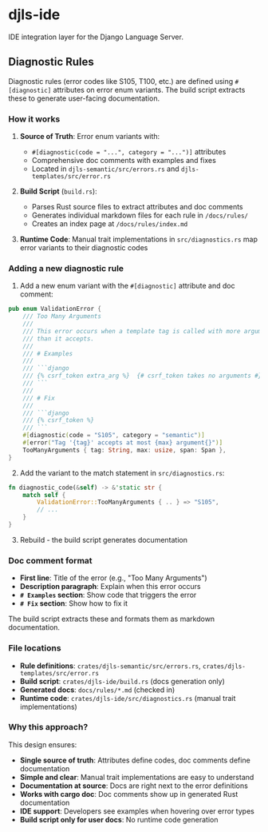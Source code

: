 # djls-ide

IDE integration layer for the Django Language Server.

## Diagnostic Rules

Diagnostic rules (error codes like S105, T100, etc.) are defined using `#[diagnostic]` attributes on error enum variants. The build script extracts these to generate user-facing documentation.

### How it works

1. **Source of Truth**: Error enum variants with:
   - `#[diagnostic(code = "...", category = "...")]` attributes
   - Comprehensive doc comments with examples and fixes
   - Located in `djls-semantic/src/errors.rs` and `djls-templates/src/error.rs`

2. **Build Script** (`build.rs`):
   - Parses Rust source files to extract attributes and doc comments
   - Generates individual markdown files for each rule in `/docs/rules/`
   - Creates an index page at `/docs/rules/index.md`

3. **Runtime Code**: Manual trait implementations in `src/diagnostics.rs` map error variants to their diagnostic codes

### Adding a new diagnostic rule

1. Add a new enum variant with the `#[diagnostic]` attribute and doc comment:

```rust
pub enum ValidationError {
    /// Too Many Arguments
    ///
    /// This error occurs when a template tag is called with more arguments
    /// than it accepts.
    ///
    /// # Examples
    ///
    /// ```django
    /// {% csrf_token extra_arg %}  {# csrf_token takes no arguments #}
    /// ```
    ///
    /// # Fix
    ///
    /// ```django
    /// {% csrf_token %}
    /// ```
    #[diagnostic(code = "S105", category = "semantic")]
    #[error("Tag '{tag}' accepts at most {max} argument{}")]
    TooManyArguments { tag: String, max: usize, span: Span },
}
```

2. Add the variant to the match statement in `src/diagnostics.rs`:

```rust
fn diagnostic_code(&self) -> &'static str {
    match self {
        ValidationError::TooManyArguments { .. } => "S105",
        // ...
    }
}
```

3. Rebuild - the build script generates documentation

### Doc comment format

- **First line**: Title of the error (e.g., "Too Many Arguments")
- **Description paragraph**: Explain when this error occurs
- **`# Examples` section**: Show code that triggers the error
- **`# Fix` section**: Show how to fix it

The build script extracts these and formats them as markdown documentation.

### File locations

- **Rule definitions**: `crates/djls-semantic/src/errors.rs`, `crates/djls-templates/src/error.rs`
- **Build script**: `crates/djls-ide/build.rs` (docs generation only)
- **Generated docs**: `docs/rules/*.md` (checked in)
- **Runtime code**: `crates/djls-ide/src/diagnostics.rs` (manual trait implementations)

### Why this approach?

This design ensures:
- **Single source of truth**: Attributes define codes, doc comments define documentation
- **Simple and clear**: Manual trait implementations are easy to understand
- **Documentation at source**: Docs are right next to the error definitions
- **Works with cargo doc**: Doc comments show up in generated Rust documentation
- **IDE support**: Developers see examples when hovering over error types
- **Build script only for user docs**: No runtime code generation
